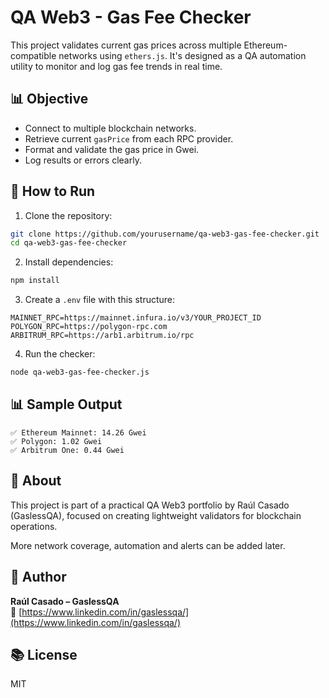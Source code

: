 # QA Web3 - Gas Fee Checker

This project validates current gas prices across multiple Ethereum-compatible networks using `ethers.js`. It's designed as a QA automation utility to monitor and log gas fee trends in real time.

## 📊 Objective

- Connect to multiple blockchain networks.
- Retrieve current `gasPrice` from each RPC provider.
- Format and validate the gas price in Gwei.
- Log results or errors clearly.

## 🚀 How to Run

1. Clone the repository:

```bash
git clone https://github.com/yourusername/qa-web3-gas-fee-checker.git
cd qa-web3-gas-fee-checker
```

2. Install dependencies:

```bash
npm install
```

3. Create a `.env` file with this structure:

```env
MAINNET_RPC=https://mainnet.infura.io/v3/YOUR_PROJECT_ID
POLYGON_RPC=https://polygon-rpc.com
ARBITRUM_RPC=https://arb1.arbitrum.io/rpc
```

4. Run the checker:

```bash
node qa-web3-gas-fee-checker.js
```

## 📊 Sample Output

```
✅ Ethereum Mainnet: 14.26 Gwei
✅ Polygon: 1.02 Gwei
✅ Arbitrum One: 0.44 Gwei
```

## 🧐 About

This project is part of a practical QA Web3 portfolio by Raúl Casado (GaslessQA), focused on creating lightweight validators for blockchain operations.

More network coverage, automation and alerts can be added later.

## 📃 Author

**Raúl Casado – GaslessQA**  
🔗 [https://www.linkedin.com/in/gaslessqa/](https://www.linkedin.com/in/gaslessqa/)

## 📚 License

MIT
